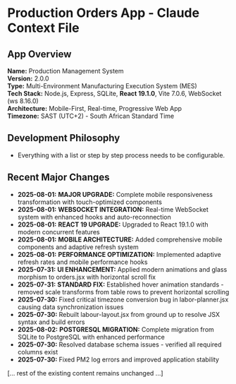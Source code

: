 # Production Orders App - Claude Context File

## App Overview
**Name:** Production Management System  
**Version:** 2.0.0  
**Type:** Multi-Environment Manufacturing Execution System (MES)  
**Tech Stack:** Node.js, Express, SQLite, **React 19.1.0**, Vite 7.0.6, WebSocket (ws 8.16.0)  
**Architecture:** Mobile-First, Real-time, Progressive Web App  
**Timezone:** SAST (UTC+2) - South African Standard Time  

## Development Philosophy
- Everything with a list or step by step process needs to be configurable.

## Recent Major Changes
- **2025-08-01:** **MAJOR UPGRADE:** Complete mobile responsiveness transformation with touch-optimized components
- **2025-08-01:** **WEBSOCKET INTEGRATION:** Real-time WebSocket system with enhanced hooks and auto-reconnection
- **2025-08-01:** **REACT 19 UPGRADE:** Upgraded to React 19.1.0 with modern concurrent features
- **2025-08-01:** **MOBILE ARCHITECTURE:** Added comprehensive mobile components and adaptive refresh system
- **2025-08-01:** **PERFORMANCE OPTIMIZATION:** Implemented adaptive refresh rates and mobile performance hooks
- **2025-07-31:** **UI ENHANCEMENT:** Applied modern animations and glass morphism to orders.jsx with horizontal scroll fix
- **2025-07-31:** **STANDARD FIX:** Established hover animation standards - removed scale transforms from table rows to prevent horizontal scrolling
- **2025-07-30:** Fixed critical timezone conversion bug in labor-planner.jsx causing data synchronization issues
- **2025-07-30:** Rebuilt labour-layout.jsx from ground up to resolve JSX syntax and build errors
- **2025-08-02:** **POSTGRESQL MIGRATION:** Complete migration from SQLite to PostgreSQL with enhanced performance
- **2025-07-30:** Resolved database schema issues - verified all required columns exist
- **2025-07-30:** Fixed PM2 log errors and improved application stability

[... rest of the existing content remains unchanged ...]